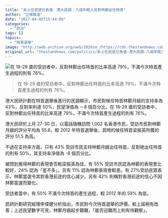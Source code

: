 ```yaml
---
title: "未上任民望已負值　港大民調：八成年輕人反對林鄭出任特首"
author: "立場報道"
date: "2017-04-05T15:44:00"
categories:
  - "政治"
tags: []
topics:
  - "特首選舉"
image: "http://web.archive.org/web/2020im_/https://cdn.thestandnews.com/media/photos/cache/9H3A959020copy_LgP55_1200x0.png"
original_url: "thestandnews.com/politics/未上任民望已負值-港大民調-八成年輕人反對林鄭出任特首"
---
```

![在 18-29 歲的受訪者中，反對林鄭出任特首的比率高達 79%，不滿今次特首產生過程的則有 76%。](http://web.archive.org/web/2020im_/https://cdn.thestandnews.com/media/photos/cache/9H3A959020copy_LgP55_1200x0.png)

> 在 18-29 歲的受訪者中，反對林鄭出任特首的比率高達 79%，不滿今次特首產生過程的則有 76%。

港大民研計劃在特首選舉後進行的民調顯示，市民對候任特首林鄭月娥的支持率為 43%，反對率則達 50%，民望淨值為 －8 個百分比。在 18-29 歲的受訪者中，反對林鄭出任特首的比率高達 79%，不滿今次特首產生過程的則有 76%。

港大民研於上月 27-30 日，以電話隨機訪問 1,002 名香港市民，受訪市民對林鄭月娥的評分平均為 55.6，較 2012 年特首選舉後，其時的候任特首梁振英所獲的評分 51.5 為高。

不過在支持率方面，只有 43% 受訪市民支持林鄭月娥出任特首，反對她出任特首的則有 50%，其支持率淨值為 -8 個百分比。

被問到覺得林鄭的表現會否較梁振英為佳，有 55% 受訪市民認為林鄭的表現會比較好，24% 認為「差不多」，另有 11% 認為林鄭表現會較差。有 27%受訪民眾表示，林鄭當選令其對香港前途的信心減少，另有 42% 則稱對香港前途的信心不因林鄭當選而變化。

受訪者當中，有 50% 不滿今次特首的產生過程，較 2012 年的 59% 為低。

民研計劃研究經理李偉健分析指出，市民對今次特首選舉的評價，較上屆稍有改善；上述民望數字可見，林鄭月娥起步艱難，「能否迎難而上則有待觀察」。
